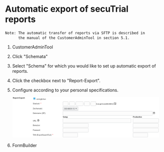 # Automatic export of secuTrial reports

```
Note: The automatic transfer of reports via SFTP is described in 
      the manual of the CustomerAdminTool in section 5.1.
```

1. CustomerAdminTool
2. Click "Schemata"
3. Select "Schema" for which you would like to set up automatic export of reports.
4. Click the checkbox next to "Report-Export".
5. Configure according to your personal specifications.  

    ![auto_rep_exp_cfg](fig/auto_rep_exp_cfg.png "auto_rep_exp_cfg")

  1. FormBuilder
